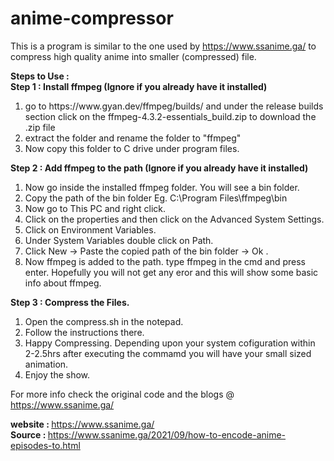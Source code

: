 # anime-compressor <br />
This is a program is similar to the one used by https://www.ssanime.ga/ to compress high quality anime into smaller (compressed) file. <br />

<b> Steps to Use : </b> <br />
<b>Step 1 : Install ffmpeg (Ignore if you already have it installed) </b> <br />
<ol>
  <li> go to https://www.gyan.dev/ffmpeg/builds/ and under the release builds section click on the ffmpeg-4.3.2-essentials_build.zip to download the .zip file </li>
  <li> extract the folder and rename the folder to "ffmpeg"</li>
  <li> Now copy this folder to C drive under program files. </li>
</ol>
<b>Step 2 : Add ffmpeg to the path (Ignore if you already have it installed) </b> <br />
<ol>
  <li>  Now go inside the installed ffmpeg folder. You will see a bin folder.  </li>
  <li>  Copy the path of the bin folder Eg. C:\Program Files\ffmpeg\bin </li>
  <li>  Now go to This PC and right click.  </li>
  <li>  Click on the properties and then click on the Advanced System Settings.  </li>
  <li>  Click on Environment Variables. </li>
  <li>  Under System Variables double click on Path. </li>
  <li>  Click New -> Paste the copied path of the bin folder -> Ok . </li>
  <li>  Now ffmpeg is added to the path. type ffmpeg in the cmd and press enter. Hopefully you will not get any eror and this will show some basic info about ffmpeg. </li>
</ol>
<b>Step 3 : Compress the Files.  </b> <br />
<ol>
  <li> Open the compress.sh in the notepad.  </li>
  <li> Follow the instructions there.  </li>
  <li> Happy Compressing. Depending upon your system cofiguration within 2-2.5hrs after executing the commamd you will have your small sized animation.  </li>
 <li> Enjoy the show. </li>
</ol>

For more info check the original code and the blogs @ https://www.ssanime.ga/ <br />

<b>website :  </b> https://www.ssanime.ga/ <br />
<b>Source :  </b> https://www.ssanime.ga/2021/09/how-to-encode-anime-episodes-to.html
        
          
